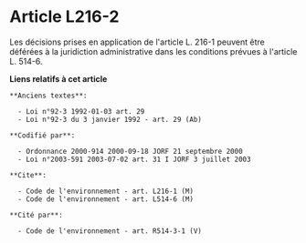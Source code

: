 # Article L216-2

Les décisions prises en application de l'article L. 216-1 peuvent être déférées à la juridiction administrative dans les
conditions prévues à l'article L. 514-6.

**Liens relatifs à cet article**

	**Anciens textes**:

	  - Loi n°92-3 1992-01-03 art. 29
	  - Loi n°92-3 du 3 janvier 1992 - art. 29 (Ab)

	**Codifié par**:

	  - Ordonnance 2000-914 2000-09-18 JORF 21 septembre 2000
	  - Loi n°2003-591 2003-07-02 art. 31 I JORF 3 juillet 2003

	**Cite**:

	  - Code de l'environnement - art. L216-1 (M)
	  - Code de l'environnement - art. L514-6 (M)

	**Cité par**:

	  - Code de l'environnement - art. R514-3-1 (V)
